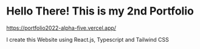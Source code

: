 # Hello There! This is my 2nd Portfolio
https://portfolio2022-alpha-five.vercel.app/

I create this Website using React.js, Typescript and Tailwind CSS
